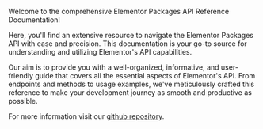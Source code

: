 Welcome to the comprehensive Elementor Packages API Reference Documentation!

Here, you'll find an extensive resource to navigate the Elementor Packages API with ease and precision.
This documentation is your go-to source for understanding and utilizing Elementor's API capabilities.

Our aim is to provide you with a well-organized, informative, and user-friendly guide that covers all the essential aspects of Elementor's API. From endpoints and methods to usage examples, we've meticulously crafted this reference to make your development journey as smooth and productive as possible.

For more information visit our [github repository](https://github.com/elementor/elementor-packages).
